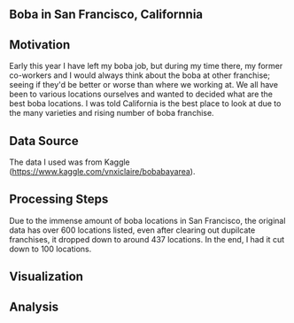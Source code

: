 ## Boba in San Francisco, Californnia

## Motivation
Early this year I have left my boba job, but during my time there, my former co-workers and I would always think about the boba at other franchise; seeing if they'd be better or worse than where we working at. We all have been to various locations ourselves and wanted to decided what are the best boba locations. I was told California is the best place to look at due to the many varieties and rising number of boba franchise.


## Data Source
The data I used was from Kaggle (https://www.kaggle.com/vnxiclaire/bobabayarea). 

## Processing Steps
Due to the immense amount of boba locations in San Francisco, the original data has over 600 locations listed, even after clearing out dupilcate franchises, it dropped down to around 437 locations. In the end, I had it cut down to 100 locations. 

## Visualization



## Analysis


